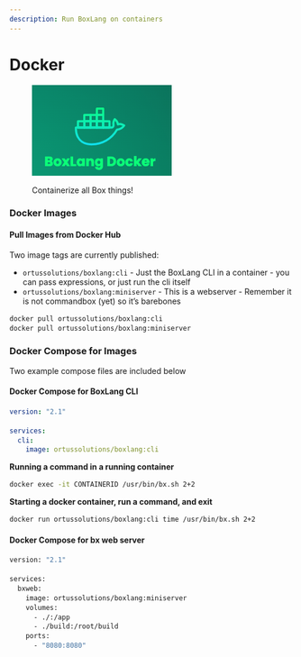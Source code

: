 ```yaml
---
description: Run BoxLang on containers
---
```


# Docker

<figure><img src="../../.gitbook/assets/image (5) (1).png" alt=""><figcaption><p>Containerize all Box things!</p></figcaption></figure>

### Docker Images

#### Pull Images from Docker Hub <a href="#pull-images-from-aws-ecr-6" id="pull-images-from-aws-ecr-6"></a>

Two image tags are currently published:

* `ortussolutions/boxlang:cli` - Just the BoxLang CLI in a container - you can pass expressions, or just run the cli itself
* `ortussolutions/boxlang:miniserver` - This is a webserver - Remember it is not commandbox (yet) so it’s barebones

```bash
docker pull ortussolutions/boxlang:cli
docker pull ortussolutions/boxlang:miniserver
```

### Docker Compose for Images <a href="#docker-compose-for-images-8" id="docker-compose-for-images-8"></a>

Two example compose files are included below

#### Docker Compose for BoxLang CLI <a href="#docker-compose-for-bx-cli-9" id="docker-compose-for-bx-cli-9"></a>

```yaml
version: "2.1"

services:
  cli:
    image: ortussolutions/boxlang:cli
```

**Running a command in a running container**

```bash
docker exec -it CONTAINERID /usr/bin/bx.sh 2+2
```

**Starting a docker container, run a command, and exit**

```bash
docker run ortussolutions/boxlang:cli time /usr/bin/bx.sh 2+2
```

#### Docker Compose for bx web server <a href="#docker-compose-for-bx-web-server-12" id="docker-compose-for-bx-web-server-12"></a>

```bash
version: "2.1"

services:
  bxweb:
    image: ortussolutions/boxlang:miniserver
    volumes:
      - ./:/app
      - ./build:/root/build
    ports:
      - "8080:8080"
```
